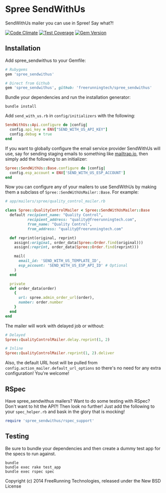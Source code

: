 Spree SendWithUs
================

SendWithUs mailer you can use in Spree! Say what?!

[![Code Climate](https://codeclimate.com/github/freerunningtech/spree_sendwithus/badges/gpa.svg)](https://codeclimate.com/github/freerunningtech/spree_sendwithus)
[![Test Coverage](https://codeclimate.com/github/freerunningtech/spree_sendwithus/badges/coverage.svg)](https://codeclimate.com/github/freerunningtech/spree_sendwithus)
[![Gem Version](https://badge.fury.io/rb/spree_sendwithus.svg)](http://badge.fury.io/rb/spree_sendwithus)

Installation
------------

Add spree_sendwithus to your Gemfile:
```ruby
# Rubygems
gem 'spree_sendwithus'

# Direct from Github
gem 'spree_sendwithus', github: 'freerunningtech/spree_sendwithus'
```

Bundle your dependencies and run the installation generator:
```shell
bundle install
```

Add `send_with_us.rb` in `config/initializers` with the following:
```ruby
SendWithUs::Api.configure do |config|
  config.api_key = ENV["SEND_WITH_US_API_KEY"]
  config.debug = true
end
```

If you want to globally configure the email service provider SendWithUs will use, say for sending staging emails to something like [mailtrap.io](https://mailtrap.io/), then simply add the following to an initializer:
```ruby
Spree::SendWithUs::Base.configure do |config|
  config.esp_account = ENV['SEND_WITH_US_ESP_ACCOUNT']
end
```

Now you can configure any of your mailers to use SendWithUs by making them a subclass of `Spree::SendWithUsMailer::Base`. For example:
```ruby
# app/mailers/spree/quality_control_mailer.rb

class Spree::QualityControlMailer < Spree::SendWithUsMailer::Base
  default recipient_name: "Quality Control",
          recipient_address: "quality@freerunningtech.com",
          from_name: "Quality Control",
          from_address: "quality@freerunningtech.com"

  def reprint(original, reprint)
    assign(:original, order_data(Spree::Order.find(original)))
    assign(:reprint, order_data(Spree::Order.find(reprint)))

    mail(
      email_id: 'SEND_WITH_US_TEMPLATE_ID',
      esp_account: 'SEND_WITH_US_ESP_API_ID' # Optional
    )
  end

  private
  def order_data(order)
    {
      url: spree.admin_order_url(order),
      number: order.number
    }
  end
end
```

The mailer will work with delayed job or without:
```ruby
# Delayed
Spree::QualityControlMailer.delay.reprint(1, 2)

# Inline
Spree::QualityControlMailer.reprint(1, 2).deliver
```

Also, the default URL host will be pulled from `config.action_mailer.default_url_options` so there's no need for any extra configuration! You're welcome!

RSpec
-----
Have spree_sendwithus mailers? Want to do some testing with RSpec? Don't want to hit the API?! Then look no further! Just add the following to your `spec_helper.rb` and bask in the glory that is mocking!
```ruby
require 'spree_sendwithus/rspec_support'
```

Testing
-------
Be sure to bundle your dependencies and then create a dummy test app for the specs to run against.

```shell
bundle
bundle exec rake test_app
bundle exec rspec spec
```

Copyright (c) 2014 FreeRunning Technologies, released under the New BSD License
